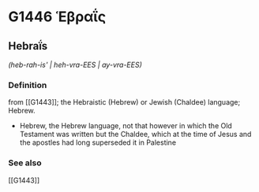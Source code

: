 # G1446 Ἑβραΐς

## Hebraḯs

_(heb-rah-is' | heh-vra-EES | ay-vra-EES)_

### Definition

from [[G1443]]; the Hebraistic (Hebrew) or Jewish (Chaldee) language; Hebrew.

- Hebrew, the Hebrew language, not that however in which the Old Testament was written but the Chaldee, which at the time of Jesus and the apostles had long superseded it in Palestine

### See also

[[G1443]]


